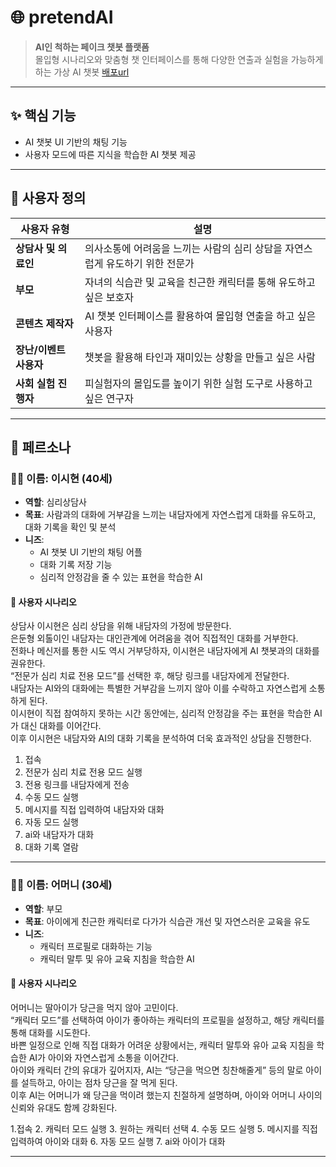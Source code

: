 # 🌐 pretendAI

> **AI인 척하는 페이크 챗봇 플랫폼**  
> 몰입형 시나리오와 맞춤형 챗 인터페이스를 통해 다양한 연출과 실험을 가능하게 하는 가상 AI 챗봇
[배포url](https://ai-persona-illusion-chat.lovable.app/)

---

## ✨ 핵심 기능

- AI 챗봇 UI 기반의 채팅 기능
- 사용자 모드에 따른 지식을 학습한 AI 챗봇 제공

---

## 👥 사용자 정의

| 사용자 유형                           | 설명 |
|----------------------------------------|------|
| **상담사 및 의료인**                   | 의사소통에 어려움을 느끼는 사람의 심리 상담을 자연스럽게 유도하기 위한 전문가 |
| **부모**                               | 자녀의 식습관 및 교육을 친근한 캐릭터를 통해 유도하고 싶은 보호자 |
| **콘텐츠 제작자**                      | AI 챗봇 인터페이스를 활용하여 몰입형 연출을 하고 싶은 사용자 |
| **장난/이벤트 사용자**                 | 챗봇을 활용해 타인과 재미있는 상황을 만들고 싶은 사람 |
| **사회 실험 진행자**                   | 피실험자의 몰입도를 높이기 위한 실험 도구로 사용하고 싶은 연구자 |

---

## 🎨 페르소나

### 🧑‍⚕️ 이름: 이시현 (40세)

- **역할**: 심리상담사  
- **목표**: 사람과의 대화에 거부감을 느끼는 내담자에게 자연스럽게 대화를 유도하고, 대화 기록을 확인 및 분석  
- **니즈**: 
  - AI 챗봇 UI 기반의 채팅 어플
  - 대화 기록 저장 기능
  - 심리적 안정감을 줄 수 있는 표현을 학습한 AI  

#### 🧩 사용자 시나리오
상담사 이시현은 심리 상담을 위해 내담자의 가정에 방문한다.  
은둔형 외톨이인 내담자는 대인관계에 어려움을 겪어 직접적인 대화를 거부한다.  
전화나 메신저를 통한 시도 역시 거부당하자, 이시현은 내담자에게 AI 챗봇과의 대화를 권유한다.  
“전문가 심리 치료 전용 모드”를 선택한 후, 해당 링크를 내담자에게 전달한다.  
내담자는 AI와의 대화에는 특별한 거부감을 느끼지 않아 이를 수락하고 자연스럽게 소통하게 된다.  
이시현이 직접 참여하지 못하는 시간 동안에는, 심리적 안정감을 주는 표현을 학습한 AI가 대신 대화를 이어간다.  
이후 이시현은 내담자와 AI의 대화 기록을 분석하여 더욱 효과적인 상담을 진행한다.

1. 접속
2. 전문가 심리 치료 전용 모드 실행
3. 전용 링크를 내담자에게 전송
4. 수동 모드 실행
5. 메시지를 직접 입력하여 내담자와 대화
6. 자동 모드 실행
7. ai와 내담자가 대화
8. 대화 기록 열람

---

### 👩‍👧 이름: 어머니 (30세)

- **역할**: 부모  
- **목표**: 아이에게 친근한 캐릭터로 다가가 식습관 개선 및 자연스러운 교육을 유도  
- **니즈**:
  - 캐릭터 프로필로 대화하는 기능
  - 캐릭터 말투 및 유아 교육 지침을 학습한 AI

#### 🧩 사용자 시나리오
어머니는 딸아이가 당근을 먹지 않아 고민이다.  
“캐릭터 모드”를 선택하여 아이가 좋아하는 캐릭터의 프로필을 설정하고, 해당 캐릭터를 통해 대화를 시도한다.  
바쁜 일정으로 인해 직접 대화가 어려운 상황에서는, 캐릭터 말투와 유아 교육 지침을 학습한 AI가 아이와 자연스럽게 소통을 이어간다.  
아이와 캐릭터 간의 유대가 깊어지자, AI는 “당근을 먹으면 칭찬해줄게” 등의 말로 아이를 설득하고, 아이는 점차 당근을 잘 먹게 된다.  
이후 AI는 어머니가 왜 당근을 먹이려 했는지 친절하게 설명하며, 아이와 어머니 사이의 신뢰와 유대도 함께 강화된다.

1.접속
2. 캐릭터 모드 실행
3. 원하는 캐릭터 선택
4. 수동 모드 실행
5. 메시지를 직접 입력하여 아이와 대화
6. 자동 모드 실행
7. ai와 아이가 대화

---



